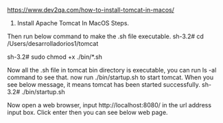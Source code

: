 https://www.dev2qa.com/how-to-install-tomcat-in-macos/

1. Install Apache Tomcat In MacOS Steps.

Then run below command to make the .sh file executable.
sh-3.2# cd /Users/desarrolladorios1/tomcat

sh-3.2# sudo chmod +x ./bin/*.sh

Now all the .sh file in tomcat bin directory is executable, you can run ls -al command to see that.
now run ./bin/startup.sh to start tomcat. When you see below message, it means tomcat has been started successfully.
sh-3.2# ./bin/startup.sh 

Now open a web browser, input http://localhost:8080/ in the url address input box. Click enter then you can see below web page.
